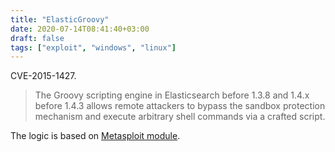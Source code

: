 ```yaml
---
title: "ElasticGroovy"
date: 2020-07-14T08:41:40+03:00
draft: false
tags: ["exploit", "windows", "linux"]
---
```


CVE-2015-1427.

> The Groovy scripting engine in Elasticsearch before 1.3.8 and 1.4.x before 1.4.3 allows remote attackers to bypass the sandbox protection mechanism and execute arbitrary shell commands via a crafted script.

The logic is based on [Metasploit module](https://github.com/rapid7/metasploit-framework/blob/12198a088132f047e0a86724bc5ebba92a73ac66/modules/exploits/multi/elasticsearch/search_groovy_script.rb).
